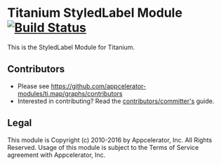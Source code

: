 # Titanium StyledLabel Module [![Build Status](https://travis-ci.org/appcelerator-modules/ti.styledlabel.svg)](https://travis-ci.org/appcelerator-modules/ti.styledlabel)

This is the StyledLabel Module for Titanium.

## Contributors

* Please see https://github.com/appcelerator-modules/ti.map/graphs/contributors
* Interested in contributing? Read the [contributors/committer's](https://wiki.appcelerator.org/display/community/Home) guide.

## Legal

This module is Copyright (c) 2010-2016 by Appcelerator, Inc. All Rights Reserved. Usage of this module is subject to 
the Terms of Service agreement with Appcelerator, Inc.  
